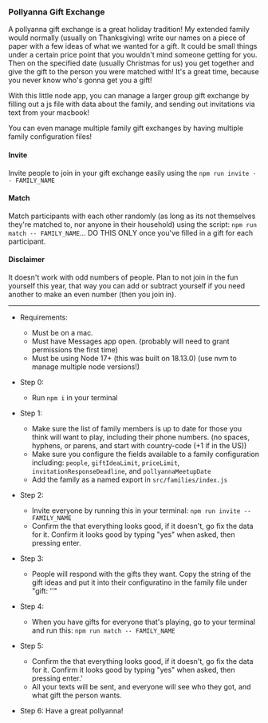 ### Pollyanna Gift Exchange
A pollyanna gift exchange is a great holiday tradition! My extended family would normally (usually on Thanksgiving) write our names on a piece of paper with a few ideas of what we wanted for a gift. It could be small things under a certain price point that you wouldn't mind someone getting for you. Then on the specified date (usually Christmas for us) you get together and give the gift to the person you were matched with! It's a great time, because you never know who's gonna get you a gift!

With this little node app, you can manage a larger group gift exchange by filling out a js file with data about the family, and sending out invitations via text from your macbook!

You can even manage multiple family gift exchanges by having multiple family configuration files! 

#### Invite
Invite people to join in your gift exchange easily using the `npm run invite -- FAMILY_NAME`

#### Match
Match participants with each other randomly (as long as its not themselves they're matched to, nor anyone in their household) using the script: `npm run match -- FAMILY_NAME`... DO THIS ONLY once you've filled in a gift for each participant.

#### Disclaimer
It doesn't work with odd numbers of people. Plan to not join in the fun yourself this year, that way you can add or subtract yourself if you need another to make an even number (then you join in).

---

* Requirements:
    - Must be on a mac.
    - Must have Messages app open. (probably will need to grant permissions the first time)
    - Must be using Node 17+ (this was built on 18.13.0) (use nvm to manage multiple node versions!)

* Step 0:
    - Run `npm i` in your terminal

* Step 1: 
    - Make sure the list of family members is up to date for those you think will want to play, including their phone numbers. (no spaces, hyphens, or parens, and start with country-code (+1 if in the US))
    - Make sure you configure the fields available to a family configuration including: `people`, `giftIdeaLimit`, `priceLimit`, `invitationResponseDeadline`, and `pollyannaMeetupDate`
    - Add the family as a named export in `src/families/index.js`

* Step 2:
    - Invite everyone by running this in your terminal: `npm run invite -- FAMILY_NAME`
    - Confirm the that everything looks good, if it doesn't, go fix the data for it. Confirm it looks good by typing "yes" when asked, then pressing enter.

* Step 3:
    - People will respond with the gifts they want. Copy the string of the gift ideas and put it into their configuratino in the family file under "gift: ''"

* Step 4:
    - When you have gifts for everyone that's playing, go to your terminal and run this: `npm run match -- FAMILY_NAME`

* Step 5:
    - Confirm the that everything looks good, if it doesn't, go fix the data for it. Confirm it looks good by typing "yes" when asked, then pressing enter.'
    - All your texts will be sent, and everyone will see who they got, and what gift the person wants.

* Step 6: Have a great pollyanna!